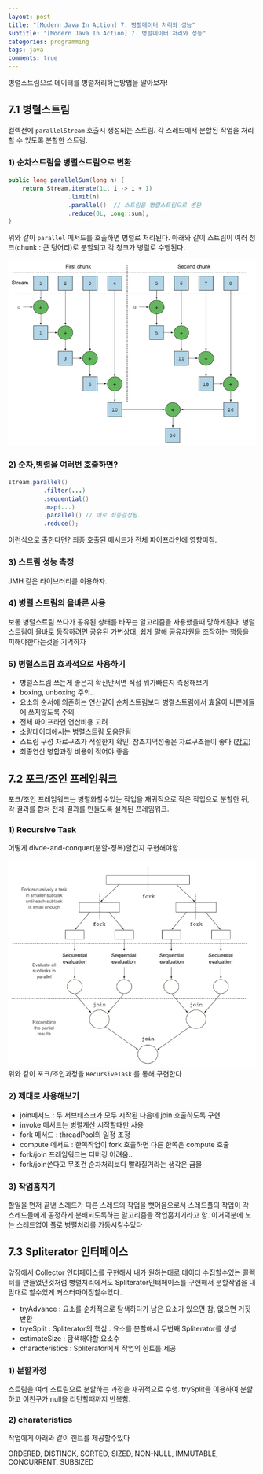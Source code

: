 ```yaml
---
layout: post
title: "[Modern Java In Action] 7. 병렬데이터 처리와 성능"
subtitle: "[Modern Java In Action] 7. 병렬데이터 처리와 성능"
categories: programming
tags: java
comments: true
---
```


병렬스트림으로 데이터를 병렬처리하는방법을 알아보자!

## 7.1 병렬스트림

컬렉션에  `parallelStream` 호출시 생성되는 스트림. 각 스레드에서 분할된 작업을 처리할 수 있도록 분할한 스트림.

### 1) 순차스트림을 병렬스트림으로 변환

```java
public long parallelSum(long n) {
    return Stream.iterate(1L, i -> i + 1)
                 .limit(n)
                 .parallel()  // 스트림을 병렬스트림으로 변환
                 .reduce(0L, Long::sum);
}
```

위와 같이 `parallel` 메서드를 호출하면 병렬로 처리된다. 아래와 같이 스트림이 여러 청크(chunk : 큰 덩어리)로 분할되고 각 청크가 병렬로 수행된다.

![_2021-02-08__12.24.50.png](https://github.com/berrrrr/berrrrr.github.io/blob/master/_images/_2021-02-08__12.24.50.png?raw=true)

### 2) 순차,병렬을 여러번 호출하면?

```java
stream.parallel()
          .filter(...)
          .sequential()
          .map(...)
          .parallel() // 얘로 최종결정됨.
          .reduce();
```

이런식으로 출한다면? 최종 호출된 메서드가 전체 파이프라인에 영향미침. 

### 3) 스트림 성능 측정

JMH 같은 라이브러리를 이용하자. 

### 4) 병렬 스트림의 올바른 사용

보통 병렬스트림 쓰다가 공유된 상태를 바꾸는 알고리즘을 사용했을때 망하게된다. 병렬 스트림이 올바로 동작하려면 공유된 가변상태, 쉽게 말해 공유자원을 조작하는 행동을 피해야한다는것을 기억하자

### 5) 병렬스트림 효과적으로 사용하기

- 병렬스트림 쓰는게 좋은지 확신안서면 직접 뭐가빠른지 측정해보기
- boxing, unboxing 주의..
- 요소의 순서에 의존하는 연산같이 순차스트림보다 병렬스트림에서 효율이 나쁜애들에 쓰지않도록 주의
- 전체 파이프라인 연산비용 고려
- 소량데이터에서는 병렬스트림 도움안됨
- 스트림 구성 자료구조가 적절한지 확인. 참조지역성좋은 자료구조들이 좋다 ([참고](https://berrrrr.github.io/programming/2020/08/23/effectivejava-item48/))
- 최종연산 병합과정 비용이 적어야 좋음

## 7.2 포크/조인 프레임워크

포크/조인 프레임워크는 병렬화할수있는 작업을 재귀적으로 작은 작업으로 분할한 뒤, 각 결과를 합쳐 전체 결과를 만들도록 설계된 프레임워크.

### 1) Recursive Task

어떻게 divde-and-conquer(분할-정복)할건지 구현해야함.

![_2021-02-08__12.33.36.png](https://github.com/berrrrr/berrrrr.github.io/blob/master/_images/_2021-02-08__12.33.36.png?raw=true)
위와 같이 포크/조인과정을 `RecursiveTask` 를 통해 구현한다

### 2) 제대로 사용해보기

- join메서드 : 두 서브태스크가 모두 시작된 다음에 join 호출하도록 구현
- invoke 메서드는 병렬계산 시작할때만 사용
- fork 메서드 : threadPool의 일정 조정
- compute 메서드 : 한쪽작업이 fork 호출하면 다른 한쪽은 compute 호출
- fork/join 프레임워크는 디버깅 어려움..
- fork/join쓴다고 무조건 순차처리보다 빨라질거라는 생각은 금물

### 3) 작업훔치기

할일을 먼저 끝낸 스레드가 다른 스레드의 작업을 뺏어옴으로서 스레드풀의 작업이 각 스레드들에게 공정하게 분배되도록하는 알고리즘을 작업훔치기라고 함. 이거덕분에 노는 스레드없이 풀로 병렬처리를 가동시킬수있다 

## 7.3 Spliterator 인터페이스

앞장에서 Collector 인터페이스를 구현해서 내가 원하는대로 데이터 수집할수있는 콜렉터를 만들었던것처럼 병렬처리에서도 Spliterator인터페이스를 구현해서 분할작업을 내맘대로 할수있게 커스터마이징할수있다..

- tryAdvance : 요소를 순차적으로 탐색하다가 남은 요소가 있으면 참, 없으면 거짓 반환
- tryeSplit : Spliterator의 핵심.. 요소를 분할해서 두번째 Spliterator를 생성
- estimateSize : 탐색해야할 요소수
- characteristics : Spliterator에게 작업의 힌트를 제공

### 1) 분할과정

스트림을 여러 스트림으로 분할하는 과정을 재귀적으로 수행. trySplit을 이용하여 분할하고 이친구가 null을 리턴할때까지 반복함. 

### 2) charateristics

작업에게 아래와 같이 힌트를 제공할수있다

ORDERED, DISTINCK, SORTED, SIZED, NON-NULL, IMMUTABLE, CONCURRENT, SUBSIZED